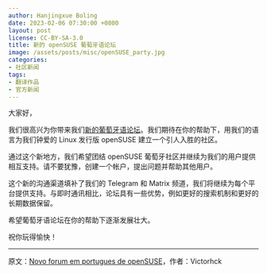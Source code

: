 ```yaml
---
author: Hanjingxue Boling
date: 2023-02-06 07:30:00 +0800
layout: post
license: CC-BY-SA-3.0
title: 新的 openSUSE 葡萄牙语论坛
image: /assets/posts/misc/openSUSE_party.jpg
categories:
- 社区新闻
tags:
- 翻译作品
- 官方新闻
---
```


大家好，

我们很高兴为你带来我们[新的葡萄牙语论坛](https://forums.opensuse.org/c/portugues-portuguese/130)。我们期待在你的帮助下，用我们的语言为我们钟爱的 Linux 发行版 openSUSE 建立一个引人入胜的社区。

通过这个新地方，我们希望团结 openSUSE 葡萄牙社区并继续为我们的用户提供相互支持。请不要犹豫，创建一个帐户，提出问题并帮助其他用户。

这个新的沟通渠道填补了我们的 Telegram 和 Matrix 频道，我们将继续为每个平台提供支持。与即时通讯相比，论坛具有一些优势，例如更好的搜索机制和更好的长期数据保留。

希望葡萄牙语论坛在你的帮助下逐渐发展壮大。

祝你玩得愉快！

------

原文：[Novo forum em portugues de openSUSE](https://news.opensuse.org/2023/02/06/novo-forum-em-portugues/)，作者：Victorhck
